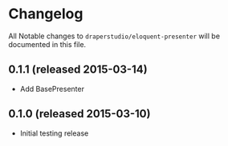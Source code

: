 # Changelog

All Notable changes to `draperstudio/eloquent-presenter` will be documented in this file.

## 0.1.1 (released 2015-03-14)

- Add BasePresenter

## 0.1.0 (released 2015-03-10)

- Initial testing release
